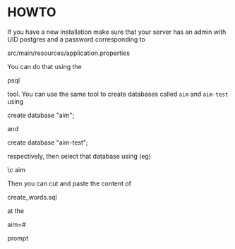 # HOWTO

If you have a new installation make sure that your server has an admin with UID postgres and a password corresponding to 

 src/main/resources/application.properties

You can do that using the 

 psql

tool. You can use the same tool to create  databases called  ```aim```  and ```aim-test``` using

 create database "aim";

and

 create database "aim-test";

respectively, then select that database using (eg)

 \c aim

Then you can cut and paste the content of 

 create_words.sql

at the 

 aim=#

prompt
